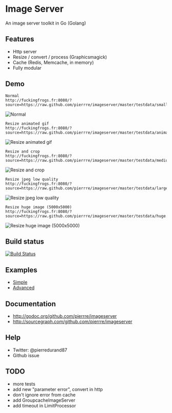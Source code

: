 # Image Server
An image server toolkit in Go (Golang)

## Features
- Http server
- Resize / convert / process (Graphicsmagick)
- Cache (Redis, Memcache, in memory)
- Fully modular

## Demo
```
Normal
http://fuckingfrogs.fr:8080/?source=https://raw.github.com/pierrre/imageserver/master/testdata/small.jpg
```
![Normal](http://fuckingfrogs.fr:8080/?source=https://raw.github.com/pierrre/imageserver/master/testdata/small.jpg)

```
Resize animated gif
http://fuckingfrogs.fr:8080/?source=https://raw.github.com/pierrre/imageserver/master/testdata/animated.gif&width=300&height=300
```
![Resize animated gif](http://fuckingfrogs.fr:8080/?source=https://raw.github.com/pierrre/imageserver/master/testdata/animated.gif&width=300&height=300)

```
Resize and crop
http://fuckingfrogs.fr:8080/?source=https://raw.github.com/pierrre/imageserver/master/testdata/medium.jpg&width=200&height=200&extent=1&fill=1
```
![Resize and crop](http://fuckingfrogs.fr:8080/?source=https://raw.github.com/pierrre/imageserver/master/testdata/medium.jpg&width=200&height=200&extent=1&fill=1)

```
Resize jpeg low quality
http://fuckingfrogs.fr:8080/?source=https://raw.github.com/pierrre/imageserver/master/testdata/large.jpg&width=400&format=jpeg&quality=50
```
![Resize jpeg low quality](http://fuckingfrogs.fr:8080/?source=https://raw.github.com/pierrre/imageserver/master/testdata/large.jpg&width=400&format=jpeg&quality=50)

```
Resize huge image (5000x5000)
http://fuckingfrogs.fr:8080/?source=https://raw.github.com/pierrre/imageserver/master/testdata/huge.jpg&width=300&height=300
```
![Resize huge image (5000x5000)](http://fuckingfrogs.fr:8080/?source=https://raw.github.com/pierrre/imageserver/master/testdata/huge.jpg&width=300&height=300)

## Build status
[![Build Status](https://travis-ci.org/pierrre/imageserver.png?branch=master)](https://travis-ci.org/pierrre/imageserver)

## Examples
- [Simple](https://github.com/pierrre/imageserver/blob/master/_examples/simple/simple.go)
- [Advanced](https://github.com/pierrre/imageserver/blob/master/_examples/advanced/advanced.go)

## Documentation
- http://godoc.org/github.com/pierrre/imageserver
- http://sourcegraph.com/github.com/pierrre/imageserver

## Help
- Twitter: @pierredurand87
- Github issue

## TODO
- more tests
- add new "parameter error", convert in http
- don't ignore error from cache
- add GroupcacheImageServer
- add timeout in LimitProcessor
